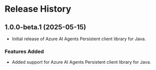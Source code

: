 # Release History

## 1.0.0-beta.1 (2025-05-15)

- Initial release of Azure AI Agents Persistent client library for Java.

### Features Added

- Added support for Azure AI Agents Persistent client library for Java.
